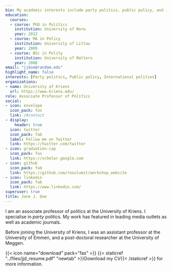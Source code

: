 ```yaml
---
bio: My academic interests include party politics, public policy, and international polities.
education:
  courses:
  - course: PhD in Politics
    institution: University of Horw
    year: 2012
  - course: MA in Policy
    institution: University of Littau
    year: 2009
  - course: BSc in Polity
    institution: University of Malters
    year: 2008
email: "jjdoe@random.edu"
highlight_name: false
interests: [Party politics, Public policy, International polities]
organizations:
- name: University of Kriens
  url: https://www.kriens.edu/
role: Associate Professor of Politics
social:
- icon: envelope
  icon_pack: fas
  link: /#contact
- display:
    header: true
  icon: twitter
  icon_pack: fab
  label: Follow me on Twitter
  link: https://twitter.com/twitter
- icon: graduation-cap
  icon_pack: fas
  link: https://scholar.google.com
- icon: github
  icon_pack: fab
  link: https://github.com/resulumit/workshop_website
- icon: linkedin
  icon_pack: fab
  link: https://www.linkedin.com/
superuser: true
title: Jane J. Doe
---
```


I am an associate professor of politics at the University of Kriens. I specialise in *party* politics. My work has featured in leading media outlets as well as academic journals.

Before joining the University of Kriens, I was an assistant professor at the University of Emmen, and a post-doctoral researcher at the University of Meggen.

{{< icon name="download" pack="fas" >}} {{< staticref "../files/jjd_resume.pdf" "newtab" >}}Download my CV{{< /staticref >}} for more information.
